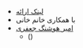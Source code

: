 + [لینک ارائه  ](http://dl1.abrim.ir/Videos/FMP/Algorithm/AJ-980218689-Algorithm.mp4)<br/> 
+ با همکاری خانم خانی 
+ [امیر هوشنگ جعفری]( )  
  - ()
